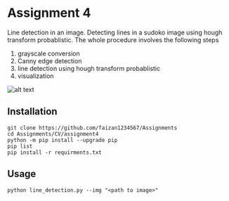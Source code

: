 # Assignment 4
Line detection in an image. Detecting lines in a sudoko image using hough transform probablistic.
The whole procedure involves the following steps
 1. grayscale conversion
 2. Canny edge detection
 3. line detection using hough transform probablistic
 4. visualization

![alt text](https://github.com/faizan1234567/Assignments/CV/assignment4/images/result.png)

## Installation
```
git clone https://github.com/faizan1234567/Assignments
cd Assignments/CV/assignment4
python -m pip install --upgrade pip
pip list
pip install -r requirments.txt
```
## Usage
```
python line_detection.py --img "<path to image>"
```
